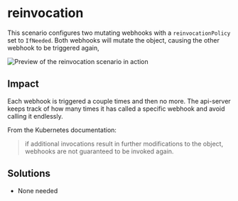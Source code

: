 # reinvocation

This scenario configures two mutating webhooks with a `reinvocationPolicy` set to `IfNeeded`. Both webhooks will mutate the object, causing the other webhook to be triggered again,

![Preview of the reinvocation scenario in action](../../assets/reinvocation.gif)

## Impact

Each webhook is triggered a couple times and then no more. The api-server keeps track of how many times it has called a specific webhook and avoid calling it endlessly.

From the Kubernetes documentation:

> if additional invocations result in further modifications to the object, webhooks are not guaranteed to be invoked again.

## Solutions

* None needed
